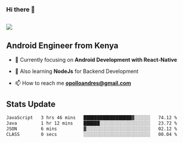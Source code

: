 ### Hi there 👋
<h2 align="left"><img src="https://readme-typing-svg.herokuapp.com?color='blue'&lines=I'm+Andrew+Opollo😊;Welcome+to+my+Github😜"> </h2>

## Android Engineer from Kenya


- 🌱 Currently focusing on **Android Development with React-Native**

- 🔭 Also learning **NodeJs** for Backend Development

- 📫 How to reach me **opolloandres@gmail.com**


## Stats Update
<!--START_SECTION:waka-->

```txt
JavaScript   3 hrs 46 mins   ██████████████████▓░░░░░░   74.12 %
Java         1 hr 12 mins    ██████░░░░░░░░░░░░░░░░░░░   23.72 %
JSON         6 mins          ▓░░░░░░░░░░░░░░░░░░░░░░░░   02.12 %
CLASS        0 secs          ░░░░░░░░░░░░░░░░░░░░░░░░░   00.04 %
```

<!--END_SECTION:waka-->



